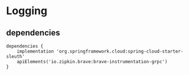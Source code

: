 # Logging

## dependencies
```
dependencies {
    implementation 'org.springframework.cloud:spring-cloud-starter-sleuth'
    apiElements('io.zipkin.brave:brave-instrumentation-grpc')
}
```